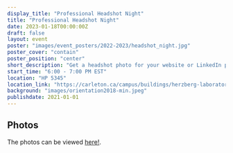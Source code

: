 ```yaml
---
display_title: "Professional Headshot Night"
title: "Professional Headshot Night"
date: 2023-01-18T00:00:00Z
draft: false
layout: event
poster: "images/event_posters/2022-2023/headshot_night.jpg"
poster_cover: "contain"
poster_position: "center"
short_description: "Get a headshot photo for your website or LinkedIn profile."
start_time: "6:00 - 7:00 PM EST"
location: "HP 5345"
location_link: "https://carleton.ca/campus/buildings/herzberg-laboratories/"
background: "images/orientation2018-min.jpeg"
publishdate: 2021-01-01
---
```


## Photos
The photos can be viewed [here!](https://drive.google.com/drive/folders/1-RDrj7Wu8z_Jg82LzGIaJQWNQHmHruQW?usp=share_link).

